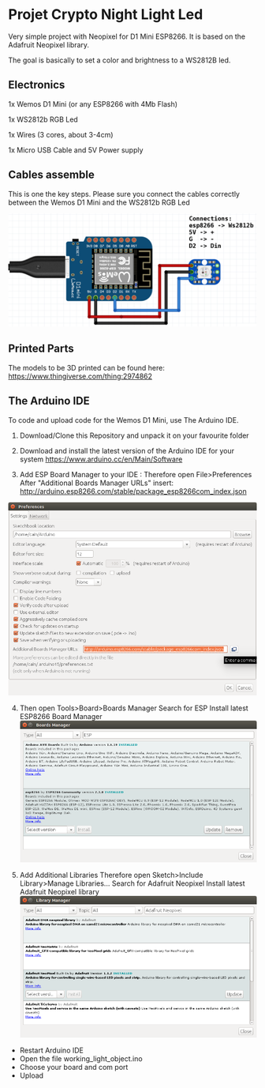 # Projet Crypto Night Light Led
Very simple project with Neopixel for D1 Mini ESP8266. It is based on the Adafruit Neopixel library.

The goal is basically to set a color and brightness to a WS2812B led.

## Electronics
1x Wemos D1 Mini (or any ESP8266 with 4Mb Flash)

1x WS2812b RGB Led

1x Wires (3 cores, about 3-4cm)

1x Micro USB Cable and 5V Power supply

## Cables assemble
This is one the key steps. Please sure you connect the cables correctly between the Wemos D1 Mini and the WS2812b RGB Led

![Image of ESP8266 to WS2812b RGB Led connections](https://github.com/rafaelpiloto120/esp8266-rgb/blob/main/Screenshot_1.png)

## Printed Parts
The models to be 3D printed can be found here:  https://www.thingiverse.com/thing:2974862

## The Arduino IDE

To code and upload code for the Wemos D1 Mini, use The Arduino IDE.

1. Download/Clone this Repository and unpack it on your favourite folder

2. Download and install the latest version of the Arduino IDE for your system https://www.arduino.cc/en/Main/Software

3. Add ESP Board Manager to your IDE : Therefore open File>Preferences After "Additional Boards Manager URLs" insert: http://arduino.esp8266.com/stable/package_esp8266com_index.json

![Configure ESP8266 in Arduine IDE](https://github.com/rafaelpiloto120/esp8266-rgb/blob/main/001.png)

4. Then open Tools>Board>Boards Manager Search for ESP Install latest ESP8266 Board Manager
![Configure ESP8266 in Arduine IDE 2](https://github.com/rafaelpiloto120/esp8266-rgb/blob/main/002.png)

5. Add Additional Libraries Therefore open Sketch>Include Library>Manage Libraries... Search for Adafruit Neopixel Install latest Adafruit Neopixel library
![Configure ESP8266 in Arduine IDE 3](https://github.com/rafaelpiloto120/esp8266-rgb/blob/main/003.png)

* Restart Arduino IDE
* Open the file working_light_object.ino
* Choose your board and com port
* Upload
